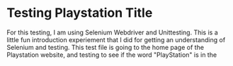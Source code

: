# Testing Playstation Title

For this testing, I am using Selenium Webdriver and Unittesting.
This is a little fun introduction experiement that I did for getting an understanding of Selenium and testing. 
This test file is going to the home page of the Playstation website,
and testing to see if the word "PlayStation" is in the <title> tag of the html file. 
